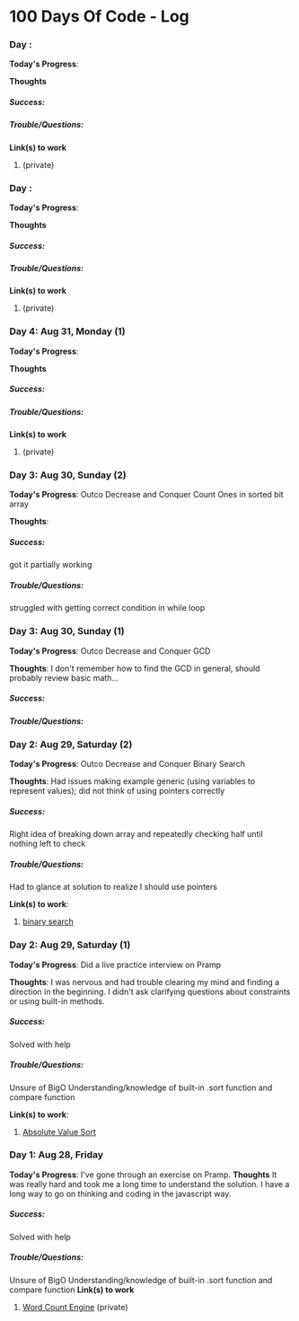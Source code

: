 # 100 Days Of Code - Log


### Day : 

**Today's Progress**: 

**Thoughts** 
##### Success: 

##### Trouble/Questions:

**Link(s) to work**

1. []() (private)


### Day : 

**Today's Progress**: 

**Thoughts** 
##### Success: 

##### Trouble/Questions:

**Link(s) to work**
1. []() (private)


### Day 4: Aug 31, Monday (1)

**Today's Progress**: 

**Thoughts** 
##### Success: 

##### Trouble/Questions:

**Link(s) to work**
1. []() (private)

### Day 3: Aug 30, Sunday (2)

**Today's Progress**: Outco Decrease and Conquer Count Ones in sorted bit array

**Thoughts**: 
##### Success: 
got it partially working

##### Trouble/Questions: 
struggled with getting correct condition in while loop


### Day 3: Aug 30, Sunday (1)

**Today's Progress**: Outco Decrease and Conquer GCD

**Thoughts**: I don't remember how to find the GCD in general, should probably review basic math...
##### Success: 

##### Trouble/Questions:


### Day 2: Aug 29, Saturday (2)

**Today's Progress**: Outco Decrease and Conquer Binary Search

**Thoughts**: Had issues making example generic (using variables to represent values); did not think of using pointers correctly 
##### Success: 
Right idea of breaking down array and repeatedly checking half until nothing left to check
##### Trouble/Questions:
Had to glance at solution to realize I should use pointers

**Link(s) to work**: 
1. [binary search](https://outco.teachable.com/courses/438359/lectures/6721931)


### Day 2: Aug 29, Saturday (1)

**Today's Progress**: Did a live practice interview on Pramp

**Thoughts**: I was nervous and had trouble clearing my mind and finding a direction in the beginning.  I didn't ask clarifying questions about constraints or using built-in methods.
##### Success: 
Solved with help

##### Trouble/Questions:
Unsure of BigO
Understanding/knowledge of built-in .sort function and compare function

**Link(s) to work**: 
1. [Absolute Value Sort](https://www.pramp.com/challenge/4E4NW7NjbnHQEx1AxoXE)


### Day 1: Aug 28, Friday
**Today's Progress**: I've gone through an exercise on Pramp.
**Thoughts** It was really hard and took me a long time to understand the solution.  I have a long way to go on thinking and coding in the javascript way.
##### Success: 
Solved with help
##### Trouble/Questions:
Unsure of BigO
Understanding/knowledge of built-in .sort function and compare function
**Link(s) to work**
1. [Word Count Engine](https://www.pramp.com/challenge/W5EJq2Jld3t2ny9jyZXG) (private)

